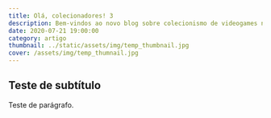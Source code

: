 ```yaml
---
title: Olá, colecionadores! 3
description: Bem-vindos ao novo blog sobre colecionismo de videogames no Brasil
date: 2020-07-21 19:00:00
category: artigo
thumbnail: ../static/assets/img/temp_thumbnail.jpg
cover: /assets/img/temp_thumnail.jpg
---
```

## Teste de subtítulo

Teste de parágrafo.